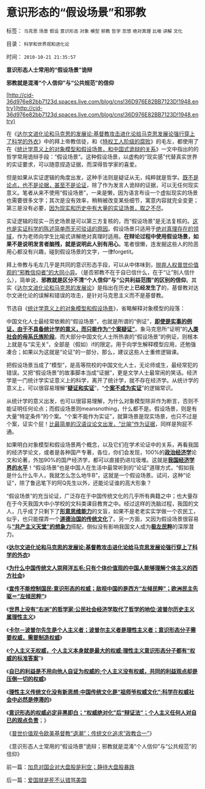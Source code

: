 # 意识形态的“假设场景”和邪教

标签： `马克思` `场景` `假设` `意识形态` `对象` `模型` `邪教` `哲学` `忽悠` `绝对真理` `比喻` `讲解` `文化` 

目录： `科学和世界观和进化论`

时间： `2010-10-21 21:35:57`

**意识形态人士常用的“假设场景”诡辩**

**邪教就是混淆“个人信仰”与“公共规范”的信仰**

[http://cid-36d976e82bb7123d.spaces.live.com/blog/cns!36D976E82BB7123D!1948.entry](http://cid-36d976e82bb7123d.spaces.live.com/blog/cns!36D976E82BB7123D!1948.entry)

在《[达尔文进化论和马克思的发展论;基督教攻击进化论给马克思发展论强行穿上了科学的外衣](../../../2010/10/17/基督教迷信对马克思主义的贡献.md)》中的拜上帝教信徒，和《[特权工人阶级的腐败](../../../2010/10/2/特权工人阶级的腐败.md)》的毛左，都使用了在《[统计学意义上的对象模型和假设场景，和中国式诡辩的关系](../../../2009/10/28/统计学意义上的对象模型和假设场景和诡辩.md)》一文中指出的的哲学常用诡辩手段：“假设场景”。这种假设场景，以虚构的“现实感”代替真实世界的实证要求，可以随意捏造证据，而深得哲学家的喜爱。

但是如果从实证逻辑的角度出发，这种手法则是疑证从无，纯粹就是哲学。[既不是论点，也不是论据，甚至不是论证](../../../2009/5/19/疑证与实证的精确语义，及疑证从无.md)，除了作为发言人诡辩的证据，可以无任何现实意义。笔者从来不使用“假设场景”，一来是懒，因为语言布设一个虚拟现实的场景也需要很多文字；其次是没有效率，稍稍被改变某些细节，寓意内容就完全变更；第三是没有必要，[因为现实和历史中有大量的实证场景，取之不尽](../../../2010/8/11/对现实和未来的迷茫是因为对真实的历史的无知.md)。

实证逻辑的现实－历史场景是可以第三方复核的，而“假设场景”是无法复核的。[这也是实证科学的陈述简单而无可驳诘的原因](../../../2009/7/5/为什么科学陈述比哲学断言诡辩有说服力.md)。假设场景只适用于[绝对真理存在的领域](../../../2009/3/11/信仰，个人世界观的基础断言；不是绝对的道德标准.md)，作为老师向学生比喻式讲解绝对真理时适用。**在辩论过程中使用假设场景，如果不是说明发言者脑残，就是说明此人别有用心**。笔者很懒，连发掘这些人的险恶用心都没有兴趣，碰到假设场景的文字，一律forgetit。

拜上帝教与毛左几乎是共同的意识形态手段，可以从中体味到，[抛弃人权普世价值观的“邪教信仰者”的大同小异](../../../2010/10/20/普世价值观令欧美基督教“政教合一”世风不古.md)。（是否邪教不在于自已信什么，在于“让”别人信什么），简单说，**邪教就是区分不清“个人信仰”与“公共利益范围”的区别的信仰**。其实《[达尔文进化论和马克思的发展论](../../../2010/10/17/基督教迷信对马克思主义的贡献.md)》是指出在历史上**已经发生了**的，基督教对达尔文进化论的误解和错误的攻击，是针对马克思主义而不是基督教。

节选自《[统计学意义上的对象模型和假设场景](../../../2009/10/28/统计学意义上的对象模型和假设场景和诡辩.md)》，省略解释对象模型的段落：

中国文化人士最经常依赖的“假设场景”，也就是所谓的“例证”，[**即使是实事的例证，由于不具备统计学的意义，而只能作为“个案疑证”**](../../../2009/5/22/“实”未必为实证，认识对象角色的主谓宾.md)。象马克思所“证明”的[**人类社会的母系氏族阶段**](../../../2009/4/27/从母系氏族观点看社会发展史缺乏科学根据.md)。而大部分中国文化人士所热衷的“假设场景”的例证，则根本上就是与“实无关”，全部是（假如）if的限定。用于向学生解释模型应用，还勉强凑合；如果以为这就是“论证”的一部分，那么，建议这些人士重修逻辑课。

把假设场景当成了“模型”，是高等院校的中国文化人士，无论师或生，最经常犯的错误。又把“假设场景”的故事脚本当成“证据”，更是文学人士最常闹的笑话。经济学是一门统计学实证意义上的科学，离开了统计学，就不存在经济学。从统计学的意义上，可以很容易理解“[**疑证和实证**](../../../2009/5/20/疑证与实证及汉议论文三要素论.md)”，“[**个案不成为实证**](../../../2009/5/19/疑证与实证的精确语义，及疑证从无.md)”的逻辑常识。

从统计学的意义出发，也可以很容易理解，为什么对象模型除非作为断言，否则不能证明任何论点；而假设场景则meansnothing，什么都不是。假设场景，则是有大量“特定条件”的个案。“个案不能作为实证”，就算场景是现实场景，也只不过是个案，证实个屁！[比最简单的汉语议论文出发，“比喻”作为证据](../../../2009/5/20/疑证与实证及汉议论文三要素论.md)，同样是狗屁不通。

如果明白对象模型和假设场景两个概念，以及它们在学术论证中的关系，再看我国的经济学论文，或者是各种国产专著，各位，你们会发现，100%的[**政治经济学**](../../../2009/9/9/经济学，政治中的经济学和“政治经济学”.md)论文和论著，外加90%的国产经济学，都可以直接扔进垃圾堆。这就是[**我国经济学界的水平**](../../../2009/3/28/大学无书：难道诡辩忽悠是传统政治经济学的理论支柱.md)！“假设场景”也是中国人在生活中最常听到的“论证”道理方式，“假如我是什么什么牛人，我就怎么怎么地牛B”，这就是一个假设场景。试问，这种“论证”，除了鲁迅笔下的阿Q先生以外，还能论证谁的高大形象？

“假设场景”的充当论证，广泛存在于中国传统文化的几乎所有典籍之中；也大量存在于今天我国大中小学校的文科类课目教育之中。经过这样的洗脑过程，我国的文人，几乎成了只剩下了[**形意思维能力**](../../../2009/4/17/形意思维：科学类思维和哲学类思维的根本区别.md)的文盲，如果不是老老实实学做一个农民工，似乎，也只能摆弄一个[**道德治国的传统文化**](http://darthvad.blog.sohu.com/133552226.html)了。另一方面，又因为假设场景很容易与[**“共产主义天堂”的想象力**](../../../2009/8/29/过高的期望造就了唯心，左倾，和乌托邦.md)搭配，倒似没有影响我国文人成为[**极左民粹**](../../../2009/9/24/为什么说民粹就是极左.md)的深厚潜力。

《[**达尔文进化论和马克思的发展论;基督教攻击进化论给马克思发展论强行穿上了科学的外衣**](../../../2010/10/17/基督教迷信对马克思主义的贡献.md)》

《[**为什么中国传统文人崇拜洋五毛;只有个体价值观的中国人能够理解个体主义的西方社会**](../../../2010/10/17/为什么中国传统文人崇拜洋五毛.md)》

《[**宣传不能控制国民;意识形态的权威；敌视中国的是西方“左倾民粹”；欧洲民主先驱＝“左倾民粹”**](../../../2010/10/18/权威仅用于意识形态；敌视中国的西方左派；.md)》

《[**世界上没有“右派”的哲学家;公民社会经济学取代了哲学的地位;波普尔历史主义属理性主义**](../../../2010/10/18/世界上没有“右派”的哲学家.md)》

《[**卡尔－波普尔先生是个人主义者；波普尔主义者是理性主义者；意识形态分子需要权威，需要制造权威**](../../../2010/10/18/意识形态分子需要权威，需要制造权威.md)》

《[**个人主义无权威，个人主义本身就是最大的权威;理性主义意识形态分子都有“权威的标准答案**](../../../2010/10/19/个人主义无权威,意识形态都有“权威的标准答案”.md)”》

《[**自已的利益是不用向他人自证为权威的;个人主义没有权威，共同的利益观点却是压倒一切的权威**](../../../2010/10/19/“没有主子的人不是完整的人”和美国佬的精神.md)》

《[**理性主义传统文化没有新思想;中国传统文化是“祖师爷权威文化”;科学在权威社会中必然是停滞的**](../../../2010/10/19/中国传统文化是“祖师爷的真理权威”.md)》

《[**意识形态的权威必定非黑即白；“权威绝对化”后“辩证法”；个人主义任何人对自已的观点负责**](../../../2010/10/20/意识形态的权威必定非黑即白;辩证法还能颠倒黑白；.md)；》

《[普世价值观令欧美基督教“退潮”；传统文化追求“政教合一”](../../../2010/10/20/普世价值观令欧美基督教“政教合一”世风不古.md)》

《意识形态人士常用的“假设场景”诡辩；邪教就是混淆“个人信仰”与“公共规范”的信仰》



前一篇：[加息对国企对大盘股是利空；静待大盘股暴跌](../../../2010/10/21/加息对国企对大盘股是利空；静待大盘股暴跌.md)

后一篇：[爱国就是死不认错骂美国](../../../2010/10/21/爱国就是死不认错骂美国.md)
